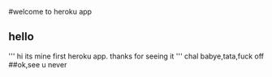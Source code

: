 #welcome to heroku app
## hello
'''
hi its mine first heroku app.
thanks for seeing it
'''
chal babye,tata,fuck off
##ok,see u never
